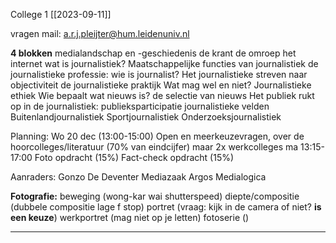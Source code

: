 College 1 [[2023-09-11]]

vragen mail: a.r.j.pleijter@hum.leidenuniv.nl

**4 blokken**
	medialandschap en -geschiedenis
		de krant
		de omroep
		het internet
	wat is journalistiek?
		Maatschappelijke functies van journalistiek
		de journalistieke professie: wie is journalist?
		Het journalistieke streven naar objectiviteit
	de journalistieke praktijk
		Wat mag wel en niet? Journalistieke ethiek
		Wie bepaalt wat nieuws is? de selectie van nieuws
		Het publiek rukt op in de journalistiek: publieksparticipatie
	journalistieke velden
		Buitenlandjournalistiek
		Sportjournalistiek
		Onderzoeksjournalistiek

Planning:
	Wo 20 dec (13:00-15:00) Open en meerkeuzevragen, over de hoorcolleges/literatuur (70% van eindcijfer)
	maar 2x werkcolleges ma 13:15-17:00
	Foto opdracht (15%)
	Fact-check opdracht (15%)

Aanraders:
	Gonzo
	De Deventer Mediazaak
	Argos Medialogica

**Fotografie:**
	beweging (wong-kar wai shutterspeed)
	diepte/compositie (dubbele compositie lage f stop)
	portret (vraag: kijk in de camera of niet? **is een keuze**)
	werkportret (mag niet op je letten)
	fotoserie ()

---

